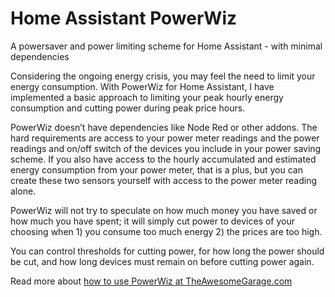 # Home Assistant PowerWiz
A powersaver and power limiting scheme for Home Assistant - with minimal dependencies

Considering the ongoing energy crisis, you may feel the need to limit your energy consumption. With PowerWiz for Home Assistant, I have implemented a basic approach to limiting your peak hourly energy consumption and cutting power during peak price hours. 

PowerWiz doesn’t have dependencies like Node Red or other addons. The hard requirements are access to your power meter readings and the power readings and on/off switch of the devices you include in your power saving scheme. If you also have access to the hourly accumulated and estimated energy consumption from your power meter, that is a plus, but you can create these two sensors yourself with access to the power meter reading alone.

PowerWiz will not try to speculate on how much money you have saved or how much you have spent; it will simply cut power to devices of your choosing when 1) you consume too much energy 2) the prices are too high.

You can control thresholds for cutting power, for how long the power should be cut, and how long devices must remain on before cutting power again.

Read more about [how to use PowerWiz at TheAwesomeGarage.com](https://theawesomegarage.com/blog/powerwiz-for-home-assistant-control-your-power)
